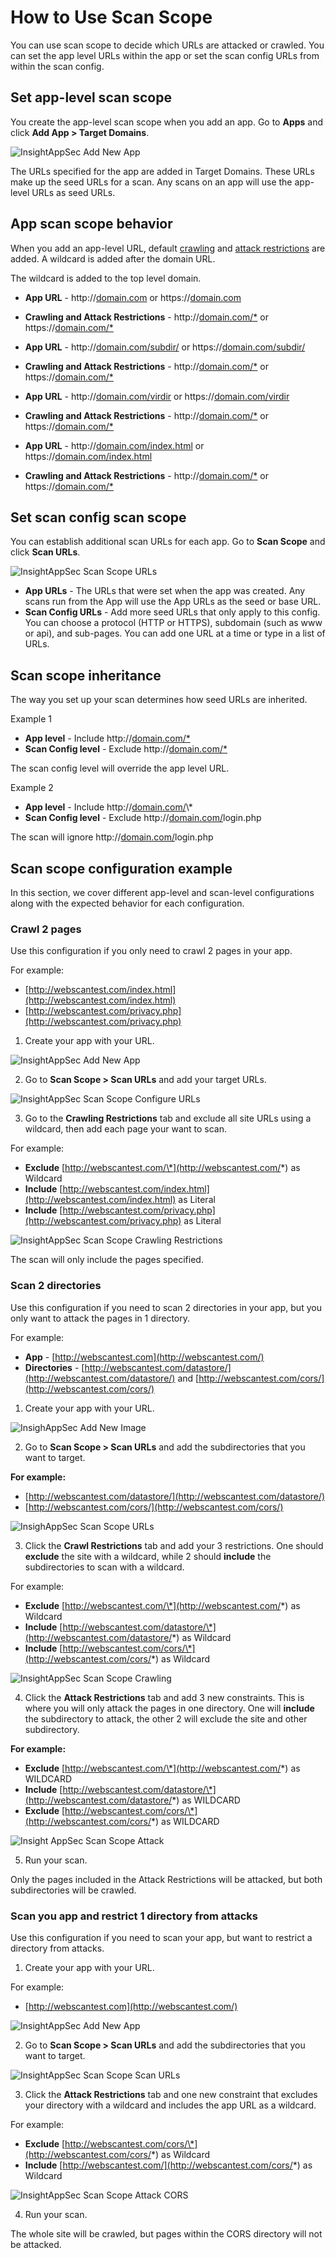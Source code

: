 # How to Use Scan Scope

You can use scan scope to decide which URLs are attacked or crawled. You can set the app level URLs within the app or set the scan config URLs from within the scan config.

## Set app-level scan scope

You create the app-level scan scope when you add an app. Go to **Apps** and click **Add App > Target Domains**.

![InsightAppSec Add New App](https://docs.rapid7.com/api/docs/file/product-documentation__master/insightappsec/images/InsightAppSec_new_app_target_domain_2020_06_08.png)

The URLs specified for the app are added in Target Domains. These URLs make up the seed URLs for a scan. Any scans on an app will use the app-level URLs as seed URLs.

## App scan scope behavior

When you add an app-level URL, default [crawling](https://docs.rapid7.com/insightappsec/scan-scope#crawling-restrictions) and [attack restrictions](https://docs.rapid7.com/insightappsec/scan-scope#attack-restrictions) are added. A wildcard is added after the domain URL.

The wildcard is added to the top level domain.

-   **App URL** - http://[domain.com](http://domain.com/) or https://[domain.com](http://domain.com/)
    
-   **Crawling and Attack Restrictions** - http://[domain.com/\*](http://domain.com/*) or https://[domain.com/\*](http://domain.com/*)
    
-   **App URL** - http://[domain.com/subdir/](http://domain.com/subdir/) or https://[domain.com/subdir/](http://domain.com/subdir/)
    
-   **Crawling and Attack Restrictions** - http://[domain.com/\*](http://domain.com/*) or https://[domain.com/\*](http://domain.com/*)
    
-   **App URL** - http://[domain.com/virdir](http://domain.com/virdir) or https://[domain.com/virdir](http://domain.com/virdir)
    
-   **Crawling and Attack Restrictions** - http://[domain.com/\*](http://domain.com/*) or https://[domain.com/\*](http://domain.com/*)
    
-   **App URL** - http://[domain.com/index.html](http://domain.com/index.html) or https://[domain.com/index.html](http://domain.com/index.html)
    
-   **Crawling and Attack Restrictions** - http://[domain.com/\*](http://domain.com/*) or https://[domain.com/\*](http://domain.com/*)
    

## Set scan config scan scope

You can establish additional scan URLs for each app. Go to **Scan Scope** and click **Scan URLs**.

![InsightAppSec Scan Scope URLs](https://docs.rapid7.com/api/docs/file/product-documentation__master/insightappsec/images/InsightAppSec_scan_scope_scan_urls_2020_06_08.png)

-   **App URLs** - The URLs that were set when the app was created. Any scans run from the App will use the App URLs as the seed or base URL.
-   **Scan Config URLs** - Add more seed URLs that only apply to this config. You can choose a protocol (HTTP or HTTPS), subdomain (such as www or api), and sub-pages. You can add one URL at a time or type in a list of URLs.

## Scan scope inheritance

The way you set up your scan determines how seed URLs are inherited.

Example 1

-   **App level** - Include http://[domain.com/\*](http://domain.com/*)
-   **Scan Config level** - Exclude http://[domain.com/\*](http://domain.com/*)

The scan config level will override the app level URL.

Example 2

-   **App level** - Include http://[domain.com/](http://domain.com/*)\*
-   **Scan Config level** - Exclude http://[domain.com/](http://domain.com/*)login.php

The scan will ignore http://[domain.com/](http://domain.com/*)login.php

## Scan scope configuration example

In this section, we cover different app-level and scan-level configurations along with the expected behavior for each configuration.

### Crawl 2 pages

Use this configuration if you only need to crawl 2 pages in your app.

For example:

-   [http://webscantest.com/index.html](http://webscantest.com/index.html)
-   [http://webscantest.com/privacy.php](http://webscantest.com/privacy.php)

1.  Create your app with your URL.

![InsightAppSec Add New App](https://docs.rapid7.com/api/docs/file/product-documentation__master/insightappsec/images/InsightAppSec_add_new_app_2020_06_08.png)

2.  Go to **Scan Scope > Scan URLs** and add your target URLs.

![InsightAppSec Scan Scope Configure URLs](https://docs.rapid7.com/api/docs/file/product-documentation__master/insightappsec/images/InsightAppSec_scna_scope_scan_config_urls_2020_06_08.png)

3.  Go to the **Crawling Restrictions** tab and exclude all site URLs using a wildcard, then add each page your want to scan.

For example:

-   **Exclude** [http://webscantest.com/\*](http://webscantest.com/*) as Wildcard
-   **Include** [http://webscantest.com/index.html](http://webscantest.com/index.html) as Literal
-   **Include** [http://webscantest.com/privacy.php](http://webscantest.com/privacy.php) as Literal

![InsightAppSec Scan Scope Crawling Restrictions](https://docs.rapid7.com/api/docs/file/product-documentation__master/insightappsec/images/InsightAppSec_scan_scope_crawling_privacy_2020_06_0.png)

The scan will only include the pages specified.

### Scan 2 directories

Use this configuration if you need to scan 2 directories in your app, but you only want to attack the pages in 1 directory.

For example:

-   **App** - [http://webscantest.com](http://webscantest.com/)
-   **Directories** - [http://webscantest.com/datastore/](http://webscantest.com/datastore/) and [http://webscantest.com/cors/](http://webscantest.com/cors/)

1.  Create your app with your URL.

![InsighAppSec Add New Image](https://docs.rapid7.com/api/docs/file/product-documentation__master/insightappsec/images/InsightAppSec_add_new_app_2020_06_08.png)

2.  Go to **Scan Scope > Scan URLs** and add the subdirectories that you want to target.

**For example:**

-   [http://webscantest.com/datastore/](http://webscantest.com/datastore/)
-   [http://webscantest.com/cors/](http://webscantest.com/cors/)

![InsighAppSec Scan Scope URLs](https://docs.rapid7.com/api/docs/file/product-documentation__master/insightappsec/images/InsightAppSec_scan_scope_scan_urls_datastore_2020_06_08.png)

3.  Click the **Crawl Restrictions** tab and add your 3 restrictions. One should **exclude** the site with a wildcard, while 2 should **include** the subdirectories to scan with a wildcard.

For example:

-   **Exclude** [http://webscantest.com/\*](http://webscantest.com/*) as Wildcard
-   **Include** [http://webscantest.com/datastore/\*](http://webscantest.com/datastore/*) as Wildcard
-   **Include** [http://webscantest.com/cors/\*](http://webscantest.com/cors/*) as Wildcard

![InsightAppSec Scan Scope Crawling](https://docs.rapid7.com/api/docs/file/product-documentation__master/insightappsec/images/InsightAppSec_scan_scope_crawling_2020_06_08.png)

4.  Click the **Attack Restrictions** tab and add 3 new constraints. This is where you will only attack the pages in one directory. One will **include** the subdirectory to attack, the other 2 will exclude the site and other subdirectory.

**For example:**

-   **Exclude** [http://webscantest.com/\*](http://webscantest.com/*) as WILDCARD
-   **Include** [http://webscantest.com/datastore/\*](http://webscantest.com/datastore/*) as WILDCARD
-   **Exclude** [http://webscantest.com/cors/\*](http://webscantest.com/cors/*) as WILDCARD

![Insight AppSec Scan Scope Attack](https://docs.rapid7.com/api/docs/file/product-documentation__master/insightappsec/images/InsightAppSec_scan_scope_attack_restrictions_2020_06_08.png)

5.  Run your scan.

Only the pages included in the Attack Restrictions will be attacked, but both subdirectories will be crawled.

### Scan you app and restrict 1 directory from attacks

Use this configuration if you need to scan your app, but want to restrict a directory from attacks.

1.  Create your app with your URL.

For example:

-   [http://webscantest.com](http://webscantest.com/)

![InsightAppSec Add New App](https://docs.rapid7.com/api/docs/file/product-documentation__master/insightappsec/images/InsightAppSec_add_new_app_2020_06_08.png)

2.  Go to **Scan Scope > Scan URLs** and add the subdirectories that you want to target.

![InsightAppSec Scan Scope Scan URLs](https://docs.rapid7.com/api/docs/file/product-documentation__master/insightappsec/images/InsightAppSec_scan_scope_scan_urls_datastore_2020_06_08.png)

3.  Click the **Attack Restrictions** tab and one new constraint that excludes your directory with a wildcard and includes the app URL as a wildcard.

For example:

-   **Exclude** [http://webscantest.com/cors/\*](http://webscantest.com/cors/*) as Wildcard
-   **Include** [http://webscantest.com/](http://webscantest.com/cors/*) as Wildcard

![InsightAppSec Scan Scope Attack CORS](https://docs.rapid7.com/api/docs/file/product-documentation__master/insightappsec/images/InsightAppSec_scan_scope_attack_cors_2020_06_08.png)

4.  Run your scan.

The whole site will be crawled, but pages within the CORS directory will not be attacked.